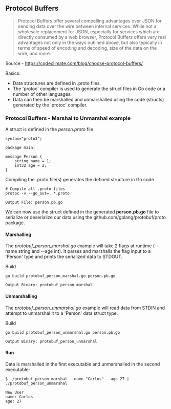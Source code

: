## Protocol Buffers

> Protocol Buffers offer several compelling advantages over JSON for sending data over the wire between internal services. While not a wholesale replacement for JSON, especially for services which are directly consumed by a web browser, Protocol Buffers offers very real advantages not only in the ways outlined above, but also typically in terms of speed of encoding and decoding, size of the data on the wire, and more.

Source - https://codeclimate.com/blog/choose-protocol-buffers/

Basics:
- Data structures are defined in .proto files.
- The 'protoc' compiler is used to generate the struct files in Go code or a number of other languages.
- Data can then be marshalled and unmarshalled using the code (structs) generated by the 'protoc' compiler.


### Protocol Buffers - Marshal to Unmarshal example

A struct is defined in the *person.proto* file
```
syntax="proto3";

package main;

message Person {
    string name = 1;
    int32 age = 2;
}
```

Compiling the .proto file(s) generates the defined structure in Go code
```
# Compile all .proto files
protoc -v --go_out=. *.proto

Output File: person.pb.go
```

We can now use the struct defined in the generated **person.pb.go** file to serialize or deserialize our data using the github.com/golang/protobuf/proto package.

#### Marshalling 

The *protobuf_person_marshal.go* example will take 2 flags at runtime (--name string and --age int). It parses and marshalls the flag input to a 'Person' type and prints the serialized data to STDOUT.

Build
```
go build protobuf_person_marshal.go person.pb.go

Output Binary: protobuf_person_marshal
```

#### Unmarshalling 

The *protobuf_person_unmarshal.go* example will read data from STDIN and attempt to unmarshal it to a 'Person' data struct type.

Build
```
go build protobuf_person_unmarshal.go person.pb.go

Output Binary: protobuf_person_unmarshal
```

#### Run

Data is marshalled in the first executable and unmarshalled in the second executable:

```
$ ./protobuf_person_marshal --name "Carlos" --age 27 | ./protobuf_person_unmarshal

New User
name: Carlos
age: 27
```
